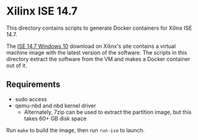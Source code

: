 Xilinx ISE 14.7
===============

This directory contains scripts to generate Docker containers for Xilinx ISE 14.7.

The [ISE 14.7 Windows 10](https://www.xilinx.com/support/download/index.html/content/xilinx/en/downloadNav/vivado-design-tools/archive-ise.html) download on Xilinx's site contains a virtual machine image with the latest
version of the software. The scripts in this directory extract the software from the VM and makes
a Docker container out of it.

## Requirements

* sudo access
* qemu-nbd and nbd kernel driver
  * Alternately, 7zip can be used to extract the partition image, but this takes 60+ GB disk space

Run `make` to build the image, then run `run-ise` to launch. 

